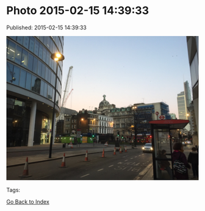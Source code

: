 
# Photo 2015-02-15 14:39:33

Published: 2015-02-15 14:39:33

![](111077489147-0.jpg)

Tags: 

[Go Back to Index](index.md)
